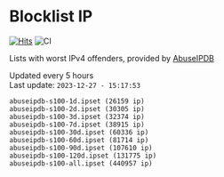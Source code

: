 # Blocklist IP

[![Hits](https://hits.seeyoufarm.com/api/count/incr/badge.svg?url=https%3A%2F%2Fgithub.com%2Fborestad%2Fblocklist-ip%2F&count_bg=%2379C83D&title_bg=%23555555&icon=&icon_color=%23E7E7E7&title=hits&edge_flat=false)](https://hits.seeyoufarm.com)  ![CI](https://img.shields.io/github/workflow/status/borestad/blocklist-ip/CI?style=flat-square)

Lists with worst IPv4 offenders, provided by [AbuseIPDB](https://www.abuseipdb.com/)

<!-- FOOTER-PLACEHOLDER -->
Updated every 5 hours<br>
Last update: `2023-12-27 - 15:17:53`
```
abuseipdb-s100-1d.ipset (26159 ip)
abuseipdb-s100-2d.ipset (30305 ip)
abuseipdb-s100-3d.ipset (32374 ip)
abuseipdb-s100-7d.ipset (38915 ip)
abuseipdb-s100-30d.ipset (60336 ip)
abuseipdb-s100-60d.ipset (81714 ip)
abuseipdb-s100-90d.ipset (107610 ip)
abuseipdb-s100-120d.ipset (131775 ip)
abuseipdb-s100-all.ipset (440957 ip)
```
